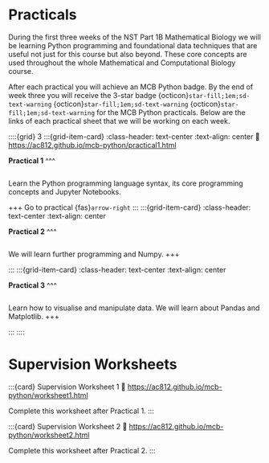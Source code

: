 # Practicals

During the first three weeks of the NST Part 1B Mathematical Biology we will be learning Python programming and
foundational data techniques that are useful not just for this course but also beyond. These core concepts are used 
throughout the whole Mathematical and Computational Biology course.


After each practical you will achieve an MCB Python badge.  By the end of week three you will receive the 3-star badge 
{octicon}`star-fill;1em;sd-text-warning` {octicon}`star-fill;1em;sd-text-warning` {octicon}`star-fill;1em;sd-text-warning` 
for the MCB Python practicals.   Below are the links of each practical sheet that we will be working on each week. 

::::{grid} 3
:::{grid-item-card}
:class-header: text-center
:text-align: center
:link: https://ac812.github.io/mcb-python/practical1.html

**Practical 1**
^^^
```{image} images/level-1-badge.png
```
Learn the Python programming language syntax, its core programming concepts and Jupyter Notebooks.

+++
Go to practical {fas}`arrow-right`
:::
:::{grid-item-card} 
:class-header: text-center
:text-align: center

**Practical 2**
^^^
```{image} images/level-2-badge-gray.png
```
We will learn further programming and Numpy.
+++

:::
:::{grid-item-card}
:class-header: text-center
:text-align: center

**Practical 3**
^^^
```{image} images/level-3-badge-gray.png
```
Learn how to visualise and manipulate data.  We will learn about Pandas and Matplotlib.
+++

:::
::::

# Supervision Worksheets

:::{card} Supervision Worksheet 1
:link: https://ac812.github.io/mcb-python/worksheet1.html

Complete this worksheet after Practical 1.
:::

:::{card} Supervision Worksheet 2
:link: https://ac812.github.io/mcb-python/worksheet2.html

Complete this worksheet after Practical 2.
:::




